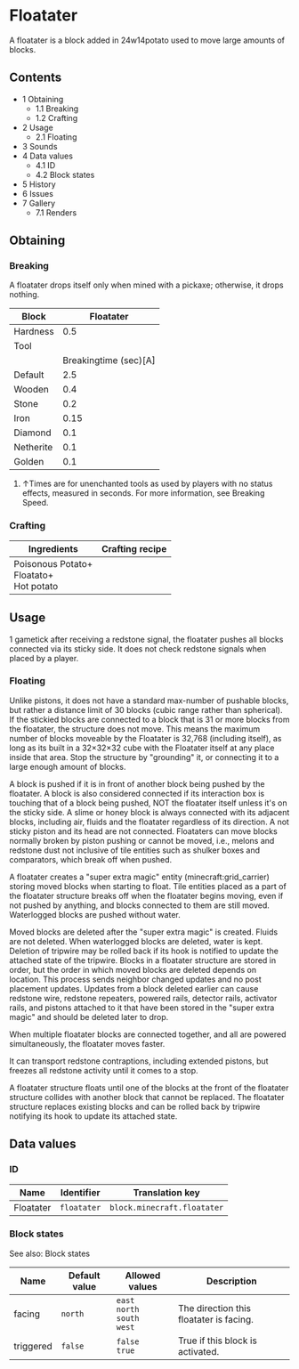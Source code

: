 # Floatater
A floatater is a block added in 24w14potato used to move large amounts of blocks.

## Contents
- 1 Obtaining
	- 1.1 Breaking
	- 1.2 Crafting
- 2 Usage
	- 2.1 Floating
- 3 Sounds
- 4 Data values
	- 4.1 ID
	- 4.2 Block states
- 5 History
- 6 Issues
- 7 Gallery
	- 7.1 Renders

## Obtaining
### Breaking
A floatater drops itself only when mined with a pickaxe; otherwise, it drops nothing.

| Block     | Floatater             |
|-----------|-----------------------|
| Hardness  | 0.5                   |
| Tool      |                       |
|           | Breakingtime (sec)[A] |
| Default   | 2.5                   |
| Wooden    | 0.4                   |
| Stone     | 0.2                   |
| Iron      | 0.15                  |
| Diamond   | 0.1                   |
| Netherite | 0.1                   |
| Golden    | 0.1                   |

1. ↑Times are for unenchanted tools as used by players with no status effects, measured in seconds. For more information, see Breaking Speed.

### Crafting
| Ingredients                                    | Crafting recipe |
|------------------------------------------------|-----------------|
| Poisonous Potato+<br/>Floatato+<br/>Hot potato |                 |

## Usage
1 gametick after receiving a redstone signal, the floatater pushes all blocks connected via its sticky side. It does not check redstone signals when placed by a player.

### Floating
Unlike pistons, it does not have a standard max-number of pushable blocks, but rather a distance limit of 30 blocks (cubic range rather than spherical). If the stickied blocks are connected to a block that is 31 or more blocks from the floatater, the structure does not move. This means the maximum number of blocks moveable by the Floatater is 32,768 (including itself), as long as its built in a 32×32×32 cube with the Floatater itself at any place inside that area. Stop the structure by "grounding" it, or connecting it to a large enough amount of blocks. 

A block is pushed if it is in front of another block being pushed by the floatater. A block is also considered connected if its interaction box is touching that of a block being pushed, NOT the floatater itself unless it's on the sticky side. A slime or honey block is always connected with its adjacent blocks, including air, fluids and the floatater regardless of its direction. A not sticky piston and its head are not connected. Floataters can move blocks normally broken by piston pushing or cannot be moved, i.e., melons and redstone dust not inclusive of tile entities such as shulker boxes and comparators, which break off when pushed.

A floatater creates a "super extra magic" entity (minecraft:grid_carrier) storing moved blocks when starting to float. Tile entities placed as a part of the floatater structure breaks off when the floatater begins moving, even if not pushed by anything, and blocks connected to them are still moved. Waterlogged blocks are pushed without water.

Moved blocks are deleted after the "super extra magic" is created. Fluids are not deleted. When waterlogged blocks are deleted, water is kept. Deletion of tripwire may be rolled back if its hook is notified to update the attached state of the tripwire. Blocks in a floatater structure are stored in order, but the order in which moved blocks are deleted depends on location. This process sends neighbor changed updates and no post placement updates. Updates from a block deleted earlier can cause redstone wire, redstone repeaters, powered rails, detector rails, activator rails, and pistons attached to it that have been stored in the "super extra magic" and should be deleted later to drop.

When multiple floatater blocks are connected together, and all are powered simultaneously, the floatater moves faster.

It can transport redstone contraptions, including extended pistons, but freezes all redstone activity until it comes to a stop.

A floatater structure floats until one of the blocks at the front of the floatater structure collides with another block that cannot be replaced. The floatater structure replaces existing blocks and can be rolled back by tripwire notifying its hook to update its attached state.

## Data values
### ID
| Name      | Identifier  | Translation key             |
|-----------|-------------|-----------------------------|
| Floatater | `floatater` | `block.minecraft.floatater` |

### Block states
See also: Block states

| Name      | Default value | Allowed values                            | Description                             |
|-----------|---------------|-------------------------------------------|-----------------------------------------|
| facing    | `north`       | `east`<br/>`north`<br/>`south`<br/>`west` | The direction this floatater is facing. |
| triggered | `false`       | `false`<br/>`true`                        | True if this block is activated.        |


